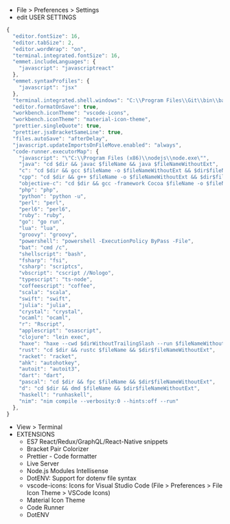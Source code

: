 * File > Preferences > Settings
* edit USER SETTINGS
```javascript
{
  "editor.fontSize": 16,
  "editor.tabSize": 2,
  "editor.wordWrap": "on",
  "terminal.integrated.fontSize": 16,
  "emmet.includeLanguages": {
    "javascript": "javascriptreact"
  },
  "emmet.syntaxProfiles": {
    "javascript": "jsx"
  },
  "terminal.integrated.shell.windows": "C:\\Program Files\\Git\\bin\\bash.exe",
  "editor.formatOnSave": true,
  "workbench.iconTheme": "vscode-icons",
  "workbench.iconTheme": "material-icon-theme",
  "prettier.singleQuote": true,
  "prettier.jsxBracketSameLine": true,
  "files.autoSave": "afterDelay",
  "javascript.updateImportsOnFileMove.enabled": "always",
  "code-runner.executorMap": {
    "javascript": "\"C:\\Program Files (x86)\\nodejs\\node.exe\"",
    "java": "cd $dir && javac $fileName && java $fileNameWithoutExt",
    "c": "cd $dir && gcc $fileName -o $fileNameWithoutExt && $dir$fileNameWithoutExt",
    "cpp": "cd $dir && g++ $fileName -o $fileNameWithoutExt && $dir$fileNameWithoutExt",
    "objective-c": "cd $dir && gcc -framework Cocoa $fileName -o $fileNameWithoutExt && $dir$fileNameWithoutExt",
    "php": "php",
    "python": "python -u",
    "perl": "perl",
    "perl6": "perl6",
    "ruby": "ruby",
    "go": "go run",
    "lua": "lua",
    "groovy": "groovy",
    "powershell": "powershell -ExecutionPolicy ByPass -File",
    "bat": "cmd /c",
    "shellscript": "bash",
    "fsharp": "fsi",
    "csharp": "scriptcs",
    "vbscript": "cscript //Nologo",
    "typescript": "ts-node",
    "coffeescript": "coffee",
    "scala": "scala",
    "swift": "swift",
    "julia": "julia",
    "crystal": "crystal",
    "ocaml": "ocaml",
    "r": "Rscript",
    "applescript": "osascript",
    "clojure": "lein exec",
    "haxe": "haxe --cwd $dirWithoutTrailingSlash --run $fileNameWithoutExt",
    "rust": "cd $dir && rustc $fileName && $dir$fileNameWithoutExt",
    "racket": "racket",
    "ahk": "autohotkey",
    "autoit": "autoit3",
    "dart": "dart",
    "pascal": "cd $dir && fpc $fileName && $dir$fileNameWithoutExt",
    "d": "cd $dir && dmd $fileName && $dir$fileNameWithoutExt",
    "haskell": "runhaskell",
    "nim": "nim compile --verbosity:0 --hints:off --run"
  },
}
```
* View > Terminal
* EXTENSIONS
  * ES7 React/Redux/GraphQL/React-Native snippets
  * Bracket Pair Colorizer
  * Prettier - Code formatter
  * Live Server
  * Node.js Modules Intellisense
  * DotENV: Support for dotenv file syntax
  * vscode-icons: Icons for Visual Studio Code (File > Preferences > File Icon Theme > VSCode Icons)
  * Material Icon Theme
  * Code Runner
  * DotENV
